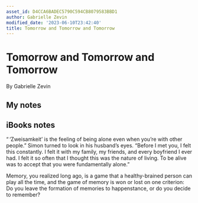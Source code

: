 ```yaml
---
asset_id: D4CCA6BADEC5790C594CB8079583BBD1
author: Gabrielle Zevin
modified_date: '2023-06-10T23:42:40'
title: Tomorrow and Tomorrow and Tomorrow
---
```


# Tomorrow and Tomorrow and Tomorrow

By Gabrielle Zevin

## My notes <a name="my_notes_dont_delete"></a>



## iBooks notes <a name="ibooks_notes_dont_delete"></a>


“ ‘Zweisamkeit’ is the feeling of being alone even when you’re with other people.” Simon turned to look in his husband’s eyes. “Before I met you, I felt this constantly. I felt it with my family, my friends, and every boyfriend I ever had. I felt it so often that I thought this was the nature of living. To be alive was to accept that you were fundamentally alone.”

Memory, you realized long ago, is a game that a healthy-brained person can play all the time, and the game of memory is won or lost on one criterion: Do you leave the formation of memories to happenstance, or do you decide to remember?